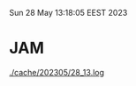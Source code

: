 Sun 28 May 13:18:05 EEST 2023
# JAM
<a href='./cache/202305/28_13.log'>./cache/202305/28_13.log</a>
